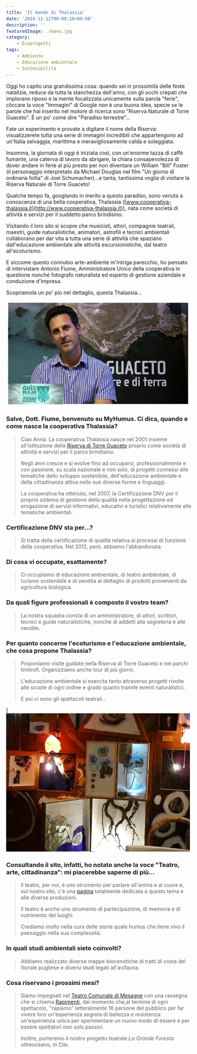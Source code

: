 ```yaml
---
title: 'Il mondo di Thalassia'
date: '2014-12-12T00:00:26+00:00'
description: ''
featuredImage: ./mano.jpg
category:
    - Ecoprogetti
tags:
    - Ambiente
    - Educazione ambientale
    - Sostenibilità
---
```


Oggi ho capito una grandissima cosa: quando sei in prossimità delle feste natalizie, reduce da tutta la stanchezza dell'anno, con gli occhi crepati che implorano riposo e la mente focalizzata unicamente sulla parola "ferie", cliccare la voce "Immagini" di Google non è una buona idea, specie se le parole che hai inserito nel motore di ricerca sono "Riserva Naturale di Torre Guaceto". È un po' come dire "Paradiso terrestre"...

Fate un esperimento e provate a digitare il nome della Riserva: visualizzerete tutta una serie di immagini incredibili che appartengono ad un'Italia selvaggia, marittima e meravigliosamente calda e soleggiata.

Insomma, la giornata di oggi è iniziata così, con un'enorme tazza di caffè fumante, una caterva di lavoro da sbrigare, la chiara consapevolezza di dover andare in ferie al più presto per non diventare un William "Bill" Foster (il personaggio interpretato da Michael Douglas nel film "Un giorno di ordinaria follia" di Joel Schumacher)...e tanta, tantissima voglia di visitare la Riserva Naturale di Torre Guaceto!

Qualche tempo fa, googlando in merito a questo paradiso, sono venuta a conoscenza di una bella cooperativa, Thalassia ([www.cooperativa-thalassia.it](http://www.cooperativa-thalassia.it)), nata come società di attività e servizi per il suddetto parco brindisino.

Visitando il loro sito si scopre che musicisti, attori, compagnie teatrali, maestri, guide naturalistiche, animatori, astrofili e tecnici ambientali collaborano per dar vita a tutta una serie di attività che spaziano dall'educazione ambientale alle attività escursionistiche, dal teatro all'ecoturismo.

E siccome questo connubio arte-ambiente m'intriga parecchio, ho pensato di intervistare Antonio Fiume, Amministratore Unico della cooperativa in questione nonché fotografo naturalista ed esperto di gestione aziendale e conduzione d'impresa.

Scopriamola un po' più nel dettaglio, questa Thalassia...

![Antonio Fiume](./fiume.jpg)

### Salve, Dott. Fiume, benvenuto su MyHumus. Ci dica, quando e come nasce la cooperativa Thalassia?

> Ciao Anna. La cooperativa Thalassia nasce nel 2001 insieme all'istituzione della [Riserva di Torre Guaceto](http://www.riservaditorreguaceto.it) proprio come società di attività e servizi per il parco brindisino.
> 
> Negli anni cresce e si evolve fino ad occuparsi, professionalmente e con passione, su scala nazionale e non solo, di progetti connessi alle tematiche dello sviluppo sostenibile, dell'educazione ambientale e della cittadinanza attiva nelle sue diverse forme e linguaggi.
> 
> La cooperativa ha ottenuto, nel 2007, la Certificazione DNV per il proprio sistema di gestione della qualità nella progettazione ed erogazione di servizi informativi, educativi e turistici relativamente alle tematiche ambientali.

### Certificazione DNV sta per...?

> Si tratta della certificazione di qualità relativa ai processi di funzione della cooperativa. Nel 2012, però, abbiamo l'abbandonata.

### Di cosa vi occupate, esattamente?

> Ci occupiamo di educazione ambientale, di teatro ambientale, di turismo sostenibile e di vendita al dettaglio di prodotti provenienti da agricoltura biologica.

### Da quali figure professionali è composto il vostro team?

> La nostra squadra consta di un amministratore, di attori, scrittori, tecnici e guide naturalistiche, nonché di addetti alla segreteria e alle vendite.

### Per quanto concerne l'ecoturismo e l'educazione ambientale, che cosa propone Thalassia?

> Proponiamo visite guidate nella Riserva di Torre Guaceto e nei parchi limitrofi. Organizziamo anche tour di più giorni.
>
> L'educazione ambientale si esercita tanto attraverso progetti rivolte alle scuole di ogni ordine e grado quanto tramite eventi naturalistici.
> 
> E poi ci sono gli spettacoli teatrali...

[![tizio](./tizio.jpg)

### Consultando il sito, infatti, ho notato anche la voce "Teatro, arte, cittadinanza": mi piacerebbe saperne di più...

> Il teatro, per noi, è uno strumento per parlare all'anima e al cuore e, sul nostro sito, c'è una [pagina](http://www.cooperativa-thalassia.it/teatroedeventiambientali.aspx) totalmente dedicata a questo tema e alle diverse produzioni.
> 
> Il teatro è anche uno strumento di partecipazione, di memoria e di nutrimento dei luoghi.
> 
> Crediamo molto nella cura delle storie quale humus che tiene vivo il paesaggio nella sua complessità.

### In quali studi ambientali siete coinvolti?

> Abbiamo realizzato diverse mappe biocenotiche di tratti di costa del litorale pugliese e diversi studi legati all'avifauna.

### Cosa riservano i prossimi mesi?

> Siamo impegnati nel [Teatro Comunale di Mesagne](http://www.teatropubblicopugliese.it/teatro/teatro-comunale_38.html) con una rassegna che si chiama [Rapimenti](http://www.cooperativa-thalassia.it/Home/tabid/88/aid/64/Default.aspx), dal momento che,al termine di ogni spettacolo, "rapiamo" letteralmente 16 persone del pubblico per far vivere loro un'esperienza segreta di bellezza e resistenza: un'esperienza unica per sperimentare un nuovo modo di essere e per essere spettatori non solo passivi.
> 
> Inoltre, porteremo il nostro progetto teatrale *La Grande Foresta* oltreoceano, in Cile.

